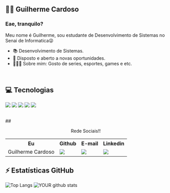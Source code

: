 
 ## 👨‍💻 Guilherme Cardoso

### Eae, tranquilo?
 Meu nome é Guilherme, sou estudante de Desenvolvimento de Sistemas no Senai de Informatica😜
 - 📚 Desenvolvimento de Sistemas.
 - 🧐 Disposto e aberto a novas oportunidades.
 - 🙋🏼‍♂️ Sobre mim: Gosto de series, esportes, games e etc.



<br>

##  💻 Tecnologias
<img src="https://img.shields.io/badge/C%23-239120?style=for-the-badge&logo=c-sharp&logoColor=white">  <img src="https://img.shields.io/badge/HTML5-E34F26?style=for-the-badge&logo=html5&logoColor=white">  <img src="https://img.shields.io/badge/CSS3-1572B6?style=for-the-badge&logo=css3&logoColor=white">  <img src="https://img.shields.io/badge/Git-F05032?style=for-the-badge&logo=git&logoColor=white">  <img src="https://img.shields.io/badge/Figma-F24E1E?style=for-the-badge&logo=figma&logoColor=white">

<br>
## <p align="center"> Rede Sociais!!</p>
<table align="center">
  <tr>
    <th>Eu</th>
    <th>Github</th>
    <th>E-mail</th>
    <th>Linkedin</th>
  </tr>
  <tr>
    <td>Guilherme Cardoso</td>
    <td> <a href="https://github.com/Cardoso-Diniz"> <img src="https://img.shields.io/badge/GitHub-100000?style=for-the-badge&logo=github&logoColor=white" /> </a> </td>
    <td><a href="mailto:guicardosodiniz123@gmail.com"> <img src="https://img.shields.io/badge/Gmail-D14836?style=for-the-badge&logo=gmail&logoColor=white" /> </a></td>
    <td><a href="https://www.linkedin.com/in/guilherme-cardoso-diniz-42463323b/"> <img src="https://img.shields.io/badge/LinkedIn-0077B5?style=for-the-badge&logo=linkedin&logoColor=white" /> </a></td>
  </tr>
</table>

## ⚡ Estatísticas GitHub 
 ![Top Langs](https://github-readme-stats.vercel.app/api/top-langs/?username=Cardoso-Diniz&theme=radical&layout=compact)     ![YOUR github stats](https://github-readme-stats.vercel.app/api?username=Cardoso-Diniz&theme=radical&layout=compact)
